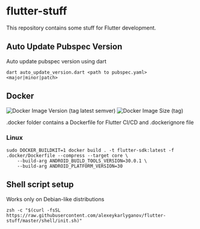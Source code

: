 # flutter-stuff

This repository contains some stuff for Flutter development.

## Auto Update Pubspec Version

Auto update pubspec version using dart

```
dart auto_update_version.dart <path to pubspec.yaml> <major|minor|patch>
```

## Docker


![Docker Image Version (tag latest semver)](https://img.shields.io/docker/v/alexeykarlyganov/flutter-sdk/latest)
![Docker Image Size (tag)](https://img.shields.io/docker/image-size/alexeykarlyganov/flutter-sdk/latest)

.docker folder contains a Dockerfile for Flutter CI/CD and .dockerignore file

### Linux
```
sudo DOCKER_BUILDKIT=1 docker build . -t flutter-sdk:latest -f .docker/Dockerfile --compress --target core \
    --build-arg ANDROID_BUILD_TOOLS_VERSION=30.0.1 \
    --build-arg ANDROID_PLATFORM_VERSION=30
```

## Shell script setup

Works only on Debian-like distributions

```
zsh -c "$(curl -fsSL https://raw.githubusercontent.com/alexeykarlyganov/flutter-stuff/master/shell/init.sh)"
```
